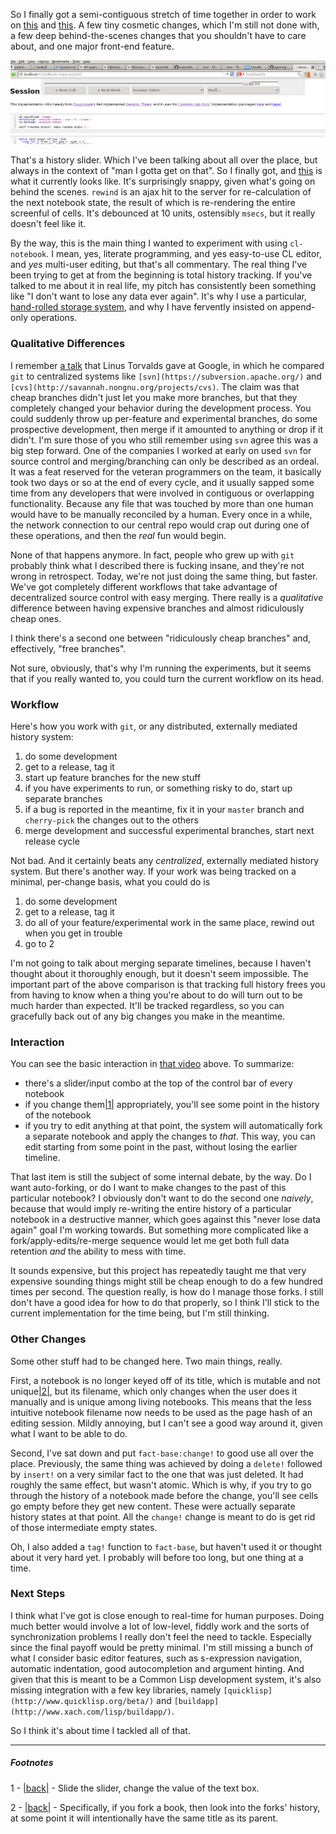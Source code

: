So I finally got a semi-contiguous stretch of time together in order to work on [this](https://github.com/Inaimathi/cl-notebook) and [this](https://github.com/Inaimathi/fact-base). A few tiny cosmetic changes, which I'm still not done with, a few deep behind-the-scenes changes that you shouldn't have to care about, and one major front-end feature.

![](/static/img/history-slider.png)

That's a history slider. Which I've been talking about all over the place, but always in the context of "man I gotta get on that". So I finally got, and [this](https://vimeo.com/102799084) is what it currently looks like. It's surprisingly snappy, given what's going on behind the scenes. `rewind` is an ajax hit to the server for re-calculation of the next notebook state, the result of which is re-rendering the entire screenful of cells. It's debounced at 10 units, ostensibly `msecs`, but it really doesn't feel like it.

By the way, this is the main thing I wanted to experiment with using `cl-notebook`. I mean, yes, literate programming, and yes easy-to-use CL editor, and *yes* multi-user editing, but that's all commentary. The real thing I've been trying to get at from the beginning is total history tracking. If you've talked to me about it in real life, my pitch has consistently been something like "I don't want to lose any data ever again". It's why I use a particular, [hand-rolled storage system](https://github.com/Inaimathi/fact-base), and why I have fervently insisted on append-only operations.

### Qualitative Differences

I remember [a talk](https://www.youtube.com/watch?v=4XpnKHJAok8) that Linus Torvalds gave at Google, in which he compared `git` to centralized systems like `[svn](https://subversion.apache.org/)` and `[cvs](http://savannah.nongnu.org/projects/cvs)`. The claim was that cheap branches didn't just let you make more branches, but that they completely changed your behavior during the development process. You could suddenly throw up per-feature and experimental branches, do some prospective development, then merge if it amounted to anything or drop if it didn't. I'm sure those of you who still remember using `svn` agree this was a big step forward. One of the companies I worked at early on used `svn` for source control and merging/branching can only be described as an ordeal. It was a feat reserved for the veteran programmers on the team, it basically took two days or so at the end of every cycle, and it usually sapped some time from any developers that were involved in contiguous or overlapping functionality. Because any file that was touched by more than one human would have to be manually reconciled by a human. Every once in a while, the network connection to our central repo would crap out during one of these operations, and then the *real* fun would begin.

None of that happens anymore. In fact, people who grew up with `git` probably think what I described there is fucking insane, and they're not wrong in retrospect. Today, we're not just doing the same thing, but faster. We've got completely different workflows that take advantage of decentralized source control with easy merging. There really is a *qualitative* difference between having expensive branches and almost ridiculously cheap ones.

I think there's a second one between "ridiculously cheap branches" and, effectively, "free branches".

Not sure, obviously, that's why I'm running the experiments, but it seems that if you really wanted to, you could turn the current workflow on its head.

### Workflow

Here's how you work with `git`, or any distributed, externally mediated history system:


1.   do some development
1.   get to a release, tag it
1.   start up feature branches for the new stuff
1.   if you have experiments to run, or something risky to do, start up separate branches
1.   if a bug is reported in the meantime, fix it in your `master` branch and `cherry-pick` the changes out to the others
1.   merge development and successful experimental branches, start next release cycle


Not bad. And it certainly beats any *centralized*, externally mediated history system. But there's another way. If your work was being tracked on a minimal, per-change basis, what you could do is


1.   do some development
1.   get to a release, tag it
1.   do all of your feature/experimental work in the same place, rewind out when you get in trouble
1.   go to 2


I'm not going to talk about merging separate timelines, because I haven't thought about it thoroughly enough, but it doesn't seem impossible. The important part of the above comparison is that tracking full history frees you from having to know when a thing you're about to do will turn out to be much harder than expected. It'll be tracked regardless, so you can gracefully back out of any big changes you make in the meantime.

### Interaction

You can see the basic interaction in [that video](https://vimeo.com/102799084) above. To summarize:


-   there's a slider/input combo at the top of the control bar of every notebook
-   if you change them<a name="note-Thu-Aug-07-115203EDT-2014"></a>[|1|](#foot-Thu-Aug-07-115203EDT-2014) appropriately, you'll see some point in the history of the notebook
-   if you try to edit anything at that point, the system will automatically fork a separate notebook and apply the changes to *that*. This way, you can edit starting from some point in the past, without losing the earlier timeline.


That last item is still the subject of some internal debate, by the way. Do I want auto-forking, or do I want to make changes to the past of this particular notebook? I obviously don't want to do the second one *naively*, because that would imply re-writing the entire history of a particular notebook in a destructive manner, which goes against this "never lose data again" goal I'm working towards. But something more complicated like a fork/apply-edits/re-merge sequence would let me get both full data retention *and* the ability to mess with time.

It sounds expensive, but this project has repeatedly taught me that very expensive sounding things might still be cheap enough to do a few hundred times per second. The question really, is how do I manage those forks. I still don't have a good idea for how to do that properly, so I think I'll stick to the current implementation for the time being, but I'm still thinking.

### Other Changes

Some other stuff had to be changed here. Two main things, really.

First, a notebook is no longer keyed off of its title, which is mutable and not unique<a name="note-Thu-Aug-07-115206EDT-2014"></a>[|2|](#foot-Thu-Aug-07-115206EDT-2014), but its filename, which only changes when the user does it manually and is unique among living notebooks. This means that the less intuitive notebook filename now needs to be used as the page hash of an editing session. Mildly annoying, but I can't see a good way around it, given what I want to be able to do.

Second, I've sat down and put `fact-base:change!` to good use all over the place. Previously, the same thing was achieved by doing a `delete!` followed by `insert!` on a very similar fact to the one that was just deleted. It had roughly the same effect, but wasn't atomic. Which is why, if you try to go through the history of a notebook made before the change, you'll see cells go empty before they get new content. These were actually separate history states at that point. All the `change!` change is meant to do is get rid of those intermediate empty states.

Oh, I also added a `tag!` function to `fact-base`, but haven't used it or thought about it very hard yet. I probably will before too long, but one thing at a time.

### Next Steps

I think what I've got is close enough to real-time for human purposes. Doing much better would involve a lot of low-level, fiddly work and the sorts of synchronization problems I really don't feel the need to tackle. Especially since the final payoff would be pretty minimal. I'm still missing a bunch of what I consider basic editor features, such as s-expression navigation, automatic indentation, good autocompletion and argument hinting. And given that this is meant to be a Common Lisp development system, it's also missing integration with a few key libraries, namely `[quicklisp](http://www.quicklisp.org/beta/)` and `[buildapp](http://www.xach.com/lisp/buildapp/)`.

So I think it's about time I tackled all of that.

* * *
##### Footnotes
1 - <a name="foot-Thu-Aug-07-115203EDT-2014"></a>[|back|](#note-Thu-Aug-07-115203EDT-2014) - Slide the slider, change the value of the text box.

2 - <a name="foot-Thu-Aug-07-115206EDT-2014"></a>[|back|](#note-Thu-Aug-07-115206EDT-2014) - Specifically, if you fork a book, then look into the forks' history, at some point it will intentionally have the same title as its parent.
